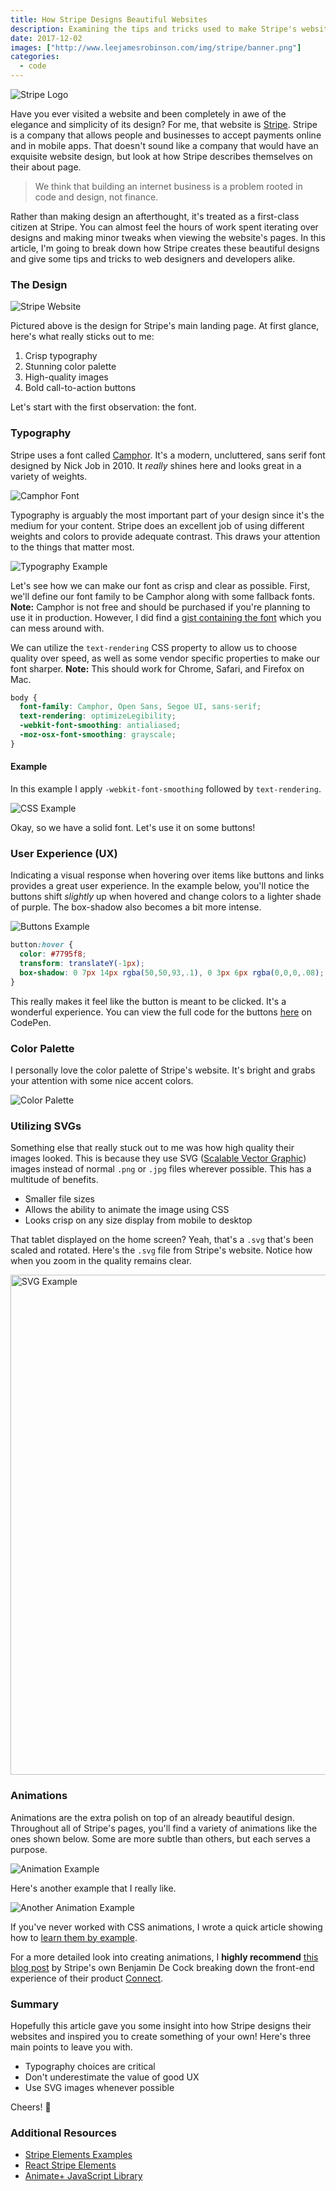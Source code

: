 ```yaml
---
title: How Stripe Designs Beautiful Websites
description: Examining the tips and tricks used to make Stripe's website design a notch above the rest.
date: 2017-12-02
images: ["http://www.leejamesrobinson.com/img/stripe/banner.png"]
categories:
  - code
---
```


![Stripe Logo](/img/stripe/banner.png)

Have you ever visited a website and been completely in awe of the elegance and simplicity of its design? For me, that website is [Stripe](https://stripe.com/). Stripe is a company that allows people and businesses to accept payments online and in mobile apps. That doesn't sound like a company that would have an exquisite website design, but look at how Stripe describes themselves on their about page.

> We think that building an internet business is a problem rooted in code and design, not finance.

Rather than making design an afterthought, it's treated as a first-class citizen at Stripe. You can almost feel the hours of work spent iterating over designs and making minor tweaks when viewing the website's pages. In this article, I'm going to break down how Stripe creates these beautiful designs and give some tips and tricks to web designers and developers alike.


### The Design 

![Stripe Website](/img/stripe/website.png)

Pictured above is the design for Stripe's main landing page. At first glance, here's what really sticks out to me:

1. Crisp typography
2. Stunning color palette
3. High-quality images
4. Bold call-to-action buttons

Let's start with the first observation: the font.

### Typography

Stripe uses a font called [Camphor](https://www.fontshop.com/families/camphor). It's a modern, uncluttered, sans serif font designed by Nick Job in 2010. It *really* shines here and looks great in a variety of weights. 

![Camphor Font](/img/stripe/camphor.png)

Typography is arguably the most important part of your design since it's the medium for your content. Stripe does an excellent job of using different weights and colors to provide adequate contrast. This draws your attention to the things that matter most.

![Typography Example](/img/stripe/typography.png)

Let's see how we can make our font as crisp and clear as possible. First, we'll define our font family to be Camphor along with some fallback fonts. **Note:** Camphor is not free and should be purchased if you're planning to use it in production. However, I did find a [gist containing the font](https://gist.github.com/bdno86/d1f49b6f533df3f832b39d6cc3194303) which you can mess around with.

We can utilize the `text-rendering` CSS property to allow us to choose quality over speed, as well as some vendor specific properties to make our font sharper. **Note:** This should work for Chrome, Safari, and Firefox on Mac.

```css
body {
  font-family: Camphor, Open Sans, Segoe UI, sans-serif;
  text-rendering: optimizeLegibility;
  -webkit-font-smoothing: antialiased;
  -moz-osx-font-smoothing: grayscale;
}
```
#### Example

In this example I apply `-webkit-font-smoothing` followed by `text-rendering`.

![CSS Example](/img/stripe/css-example.gif)

Okay, so we have a solid font. Let's use it on some buttons!

### User Experience (UX)

Indicating a visual response when hovering over items like buttons and links provides a great user experience. In the example below, you'll notice the buttons shift *slightly* up when hovered and change colors to a lighter shade of purple. The box-shadow also becomes a bit more intense.

![Buttons Example](/img/stripe/buttons.gif)

```css
button:hover {
  color: #7795f8;
  transform: translateY(-1px);
  box-shadow: 0 7px 14px rgba(50,50,93,.1), 0 3px 6px rgba(0,0,0,.08);
}
```

This really makes it feel like the button is meant to be clicked. It's a wonderful experience. You can view the full code for the buttons [here](https://codepen.io/leerob/pen/bYQRpB) on CodePen.

### Color Palette

I personally love the color palette of Stripe's website. It's bright and grabs your attention with some nice accent colors.

![Color Palette](/img/stripe/color-palette.png)

### Utilizing SVGs

Something else that really stuck out to me was how high quality their images looked. This is because they use SVG ([Scalable Vector Graphic](https://svgontheweb.com/)) images instead of normal `.png` or `.jpg` files wherever possible. This has a multitude of benefits.

- Smaller file sizes
- Allows the ability to animate the image using CSS
- Looks crisp on any size display from mobile to desktop

That tablet displayed on the home screen? Yeah, that's a `.svg` that's been scaled and rotated. Here's the `.svg` file from Stripe's website. Notice how when you zoom in the quality remains clear.

<img src="/img/stripe/salesforce.svg" alt="SVG Example" width="800">

### Animations

Animations are the extra polish on top of an already beautiful design. Throughout all of Stripe's pages, you'll find a variety of animations like the ones shown below. Some are more subtle than others, but each serves a purpose.

![Animation Example](/img/stripe/spinning-animation.gif)

Here's another example that I really like.

![Another Animation Example](/img/stripe/animation-example.gif)

If you've never worked with CSS animations, I wrote a quick article showing how to [learn them by example](/blog/learning-css-animations-by-example). 

For a more detailed look into creating animations, I **highly recommend** [this blog post](https://stripe.com/blog/connect-front-end-experience) by Stripe's own Benjamin De Cock breaking down the front-end experience of their product [Connect](https://stripe.com/connect).

### Summary

Hopefully this article gave you some insight into how Stripe designs their websites and inspired you to create something of your own! Here's three main points to leave you with.

- Typography choices are critical
- Don't underestimate the value of good UX
- Use SVG images whenever possible

Cheers! 🍻


### Additional Resources

- [Stripe Elements Examples](https://stripe.github.io/elements-examples/)
- [React Stripe Elements](https://github.com/stripe/react-stripe-elements)
- [Animate+ JavaScript Library](https://github.com/bendc/AnimatePlus)
